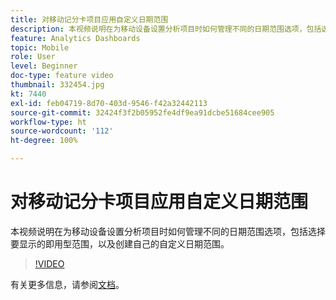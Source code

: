 ```yaml
---
title: 对移动记分卡项目应用自定义日期范围
description: 本视频说明在为移动设备设置分析项目时如何管理不同的日期范围选项，包括选择要显示的即用型范围，以及创建自己的自定义日期范围。
feature: Analytics Dashboards
topic: Mobile
role: User
level: Beginner
doc-type: feature video
thumbnail: 332454.jpg
kt: 7440
exl-id: feb04719-8d70-403d-9546-f42a32442113
source-git-commit: 32424f3f2b05952fe4df9ea91dcbe51684cee905
workflow-type: ht
source-wordcount: '112'
ht-degree: 100%

---
```


# 对移动记分卡项目应用自定义日期范围

本视频说明在为移动设备设置分析项目时如何管理不同的日期范围选项，包括选择要显示的即用型范围，以及创建自己的自定义日期范围。

>[!VIDEO](https://video.tv.adobe.com/v/332454/?quality=12&learn=on)

有关更多信息，请参阅[文档](https://experienceleague.adobe.com/docs/analytics/analyze/mobapp/curator.html)。
